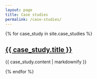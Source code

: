 ```yaml
---
layout: page
title: Case studies
permalink: /case-studies/
---
```


{% for case_study in site.case_studies %}
  <h2><a href="{{ case_study.url }}">{{ case_study.title }}</a></h2>
  <p>{{ case_study.content | markdownify }}</p>
{% endfor %}
